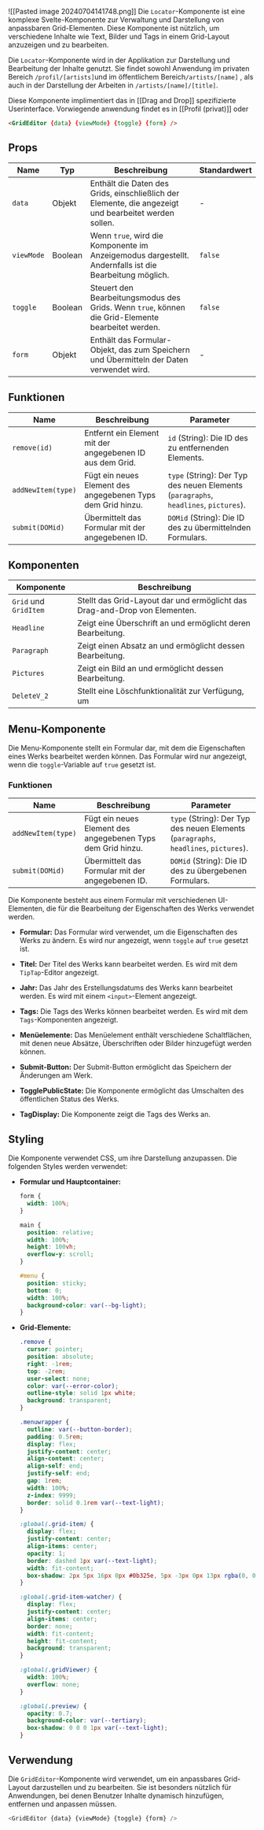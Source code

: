 ![[Pasted image 20240704141748.png]]
Die `Locator`-Komponente ist eine komplexe Svelte-Komponente zur Verwaltung und Darstellung von anpassbaren Grid-Elementen. Diese Komponente ist nützlich, um verschiedene Inhalte wie Text, Bilder und Tags in einem Grid-Layout anzuzeigen und zu bearbeiten.

Die `Locator`-Komponente wird in der Applikation zur Darstellung und Bearbeitung der Inhalte genutzt. Sie findet sowohl Anwendung im privaten Bereich `/profil/[artists]`und  im öffentlichem Bereich`/artists/[name]` , als auch in der Darstellung der Arbeiten in `/artists/[name]/[title]`.

Diese Komponente implimentiert das in [[Drag and Drop]] spezifizierte Userinterface. Vorwiegende anwendung findet es in [[Profil (privat)]] oder 


```html
<GridEditor {data} {viewMode} {toggle} {form} />
```

## Props

| Name | Typ | Beschreibung | Standardwert |
| --- | --- | --- | --- |
| `data` | Objekt | Enthält die Daten des Grids, einschließlich der Elemente, die angezeigt und bearbeitet werden sollen. | - |
| `viewMode` | Boolean | Wenn `true`, wird die Komponente im Anzeigemodus dargestellt. Andernfalls ist die Bearbeitung möglich. | `false` |
| `toggle` | Boolean | Steuert den Bearbeitungsmodus des Grids. Wenn `true`, können die Grid-Elemente bearbeitet werden. | `false` |
| `form` | Objekt | Enthält das Formular-Objekt, das zum Speichern und Übermitteln der Daten verwendet wird. | - |

## Funktionen

| Name | Beschreibung | Parameter |
| --- | --- | --- |
| `remove(id)` | Entfernt ein Element mit der angegebenen ID aus dem Grid. | `id` (String): Die ID des zu entfernenden Elements. |
| `addNewItem(type)` | Fügt ein neues Element des angegebenen Typs dem Grid hinzu. | `type` (String): Der Typ des neuen Elements (`paragraphs`, `headlines`, `pictures`). |
| `submit(DOMid)` | Übermittelt das Formular mit der angegebenen ID. | `DOMid` (String): Die ID des zu übermittelnden Formulars. |

## Komponenten

| Komponente            | Beschreibung                                                                          |
| --------------------- | ------------------------------------------------------------------------------------- |
| `Grid` und `GridItem` | Stellt das Grid-Layout dar und ermöglicht das Drag-and-Drop von Elementen.            |
| `Headline`            | Zeigt eine Überschrift an und ermöglicht deren Bearbeitung.                           |
| `Paragraph`           | Zeigt einen Absatz an und ermöglicht dessen Bearbeitung.                              |
| `Pictures`            | Zeigt ein Bild an und ermöglicht dessen Bearbeitung.                                  |
| `DeleteV_2`           | Stellt eine Löschfunktionalität zur Verfügung, um 
## Menu-Komponente

Die Menu-Komponente stellt ein Formular dar, mit dem die Eigenschaften eines Werks bearbeitet werden können. Das Formular wird nur angezeigt, wenn die `toggle`-Variable auf `true` gesetzt ist.

### Funktionen

| Name | Beschreibung | Parameter |
| --- | --- | --- |
| `addNewItem(type)` | Fügt ein neues Element des angegebenen Typs dem Grid hinzu. | `type` (String): Der Typ des neuen Elements (`paragraphs`, `headlines`, `pictures`). |
| `submit(DOMid)` | Übermittelt das Formular mit der angegebenen ID. | `DOMid` (String): Die ID des zu übergebenen Formulars. |



Die Komponente besteht aus einem Formular mit verschiedenen UI-Elementen, die für die Bearbeitung der Eigenschaften des Werks verwendet werden.

- **Formular:**
  Das Formular wird verwendet, um die Eigenschaften des Werks zu ändern. Es wird nur angezeigt, wenn `toggle` auf `true` gesetzt ist.

- **Titel:**
  Der Titel des Werks kann bearbeitet werden. Es wird mit dem `TipTap`-Editor angezeigt.

- **Jahr:**
  Das Jahr des Erstellungsdatums des Werks kann bearbeitet werden. Es wird mit einem `<input>`-Element angezeigt.

- **Tags:**
  Die Tags des Werks können bearbeitet werden. Es wird mit dem `Tags`-Komponenten angezeigt.

- **Menüelemente:**
  Das Menüelement enthält verschiedene Schaltflächen, mit denen neue Absätze, Überschriften oder Bilder hinzugefügt werden können.

- **Submit-Button:**
  Der Submit-Button ermöglicht das Speichern der Änderungen am Werk.

- **TogglePublicState:**
  Die Komponente ermöglicht das Umschalten des öffentlichen Status des Werks.

- **TagDisplay:**
  Die Komponente zeigt die Tags des Werks an.
## Styling

Die Komponente verwendet CSS, um ihre Darstellung anzupassen. Die folgenden Styles werden verwendet:

- **Formular und Hauptcontainer:**
  ```css
  form {
    width: 100%;
  }

  main {
    position: relative;
    width: 100%;
    height: 100vh;
    overflow-y: scroll;
  }

  #menu {
    position: sticky;
    bottom: 0;
    width: 100%;
    background-color: var(--bg-light);
  }
  ```

- **Grid-Elemente:**
  ```css
  .remove {
    cursor: pointer;
    position: absolute;
    right: -1rem;
    top: -2rem;
    user-select: none;
    color: var(--error-color);
    outline-style: solid 1px white;
    background: transparent;
  }

  .menuwrapper {
    outline: var(--button-border);
    padding: 0.5rem;
    display: flex;
    justify-content: center;
    align-content: center;
    align-self: end;
    justify-self: end;
    gap: 1rem;
    width: 100%;
    z-index: 9999;
    border: solid 0.1rem var(--text-light);
  }

  :global(.grid-item) {
    display: flex;
    justify-content: center;
    align-items: center;
    opacity: 1;
    border: dashed 1px var(--text-light);
    width: fit-content;
    box-shadow: 2px 5px 16px 0px #0b325e, 5px -3px 0px 13px rgba(0, 0, 0, 0);
  }

  :global(.grid-item-watcher) {
    display: flex;
    justify-content: center;
    align-items: center;
    border: none;
    width: fit-content;
    height: fit-content;
    background: transparent;
  }

  :global(.gridViewer) {
    width: 100%;
    overflow: none;
  }

  :global(.preview) {
    opacity: 0.7;
    background-color: var(--tertiary);
    box-shadow: 0 0 0 1px var(--text-light);
  }
  ```

## Verwendung

Die `GridEditor`-Komponente wird verwendet, um ein anpassbares Grid-Layout darzustellen und zu bearbeiten. Sie ist besonders nützlich für Anwendungen, bei denen Benutzer Inhalte dynamisch hinzufügen, entfernen und anpassen müssen.

```js
<GridEditor {data} {viewMode} {toggle} {form} />
```


